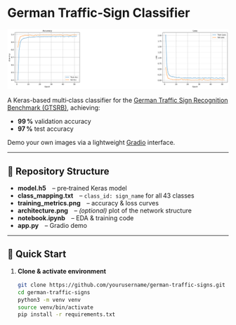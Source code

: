 # German Traffic‑Sign Classifier

![Training Metrics](training_metrics.png)

A Keras-based multi‑class classifier for the [German Traffic Sign Recognition Benchmark (GTSRB)](http://benchmark.ini.rub.de/?section=gtsrb&subsection=news), achieving:

- **99 %** validation accuracy  
- **97 %** test accuracy  

Demo your own images via a lightweight [Gradio](https://gradio.app) interface.

---

## 📁 Repository Structure


- **model.h5** – pre‑trained Keras model  
- **class_mapping.txt** – `class_id: sign_name` for all 43 classes  
- **training_metrics.png** – accuracy & loss curves  
- **architecture.png** – _(optional)_ plot of the network structure  
- **notebook.ipynb** – EDA & training code  
- **app.py** – Gradio demo  

---

## 🚀 Quick Start

1. **Clone & activate environment**  
   ```bash
   git clone https://github.com/yourusername/german-traffic-signs.git
   cd german-traffic-signs
   python3 -m venv venv
   source venv/bin/activate
   pip install -r requirements.txt
